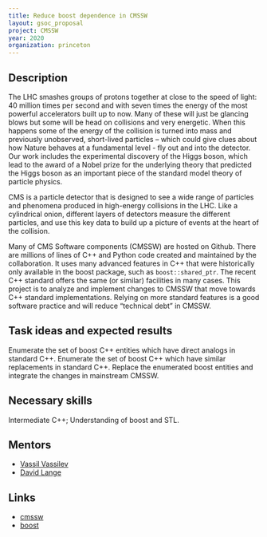 ```yaml
---
title: Reduce boost dependence in CMSSW
layout: gsoc_proposal
project: CMSSW
year: 2020
organization: princeton
---
```


## Description

The LHC smashes groups of protons together at close to the speed of light: 40 million times per second and with seven times the energy of the most powerful accelerators built up to now. Many of these will just be glancing blows but some will be head on collisions and very energetic. When this happens some of the energy of the collision is turned into mass and previously unobserved, short-lived particles – which could give clues about how Nature behaves at a fundamental level - fly out and into the detector. Our work includes the experimental discovery of the Higgs boson, which lead to the award of a Nobel prize for the underlying theory that predicted the Higgs boson as an important piece of the standard model theory of particle physics.

CMS is a particle detector that is designed to see a wide range of particles and phenomena produced in high-energy collisions in the LHC. Like a cylindrical onion, different layers of detectors measure the different particles, and use this key data to build up a picture of events at the heart of the collision.

Many of CMS Software components (CMSSW) are hosted on Github. There are millions of lines of C++ and Python code created and maintained by the collaboration. It uses many advanced features in C++ that were historically only available in the boost package, such as `boost::shared_ptr`. The recent C++ standard offers the same (or similar) facilities in many cases. This project is to analyze and implement changes to CMSSW that move towards C++ standard implementations. Relying on more standard features is a good software practice and will reduce “technical debt” in CMSSW.

## Task ideas and expected results

Enumerate the set of boost C++ entities which have direct analogs in standard C++. Enumerate the set of boost C++ which have similar replacements in standard C++. Replace the enumerated boost entities and integrate the changes in mainstream CMSSW.

## Necessary skills

Intermediate C++; Understanding of boost and STL.

## Mentors

  * [Vassil Vassilev](mailto:vvasilev@cern.ch)
  * [David Lange](mailto:David.Lange@cern.ch)

## Links

  * [cmssw](http://cms-sw.github.io/)
  * [boost](https://www.boost.org/)
